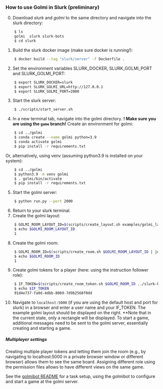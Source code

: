### How to use Golmi in Slurk (preliminary)
0. Download *slurk* and *golmi* to the same directory and navigate into the slurk directory:
```sh
    $ ls
    golmi  slurk slurk-bots
    $ cd slurk
```
1. Build the slurk docker image (make sure docker is running!):
```sh
    $ docker build --tag "slurk/server" -f Dockerfile .
```
2. Set the environment variables SLURK_DOCKER, SLURK_GOLMI_PORT and SLURK_GOLMI_PORT:
```sh
    $ export SLURK_DOCKER=slurk
    $ export SLURK_GOLMI_URL=http://127.0.0.1
    $ export SLURK_GOLMI_PORT=2000
```
3. Start the slurk server:
```sh
    $ ./scripts/start_server.sh
``` 
4. In a new terminal tab, navigate into the golmi directory. **! Make sure you are
using the `game` branch!** Create an environment for golmi:
```sh
    $ cd ../golmi
    $ conda create --name golmi python=3.9
    $ conda activate golmi
    $ pip install -r requirements.txt
``` 

Or, alternatively, using venv (assuming python3.9 is installed on your system):
```sh
    $ cd ../golmi
    $ python3.9 -m venv golmi
    $ . golmi/bin/activate
    $ pip install -r requirements.txt
``` 

5. Start the golmi server:
```sh
    $ python run.py --port 2000
``` 
6. Return to your slurk terminal.
7. Create the golmi layout:
```sh
    $ GOLMI_ROOM_LAYOUT_ID=$(scripts/create_layout.sh examples/golmi_layout.json | jq .id)
    $ echo $GOLMI_ROOM_LAYOUT_ID
    1
``` 
8. Create the golmi room:
```sh
    $ GOLMI_ROOM_ID=$(scripts/create_room.sh $GOLMI_ROOM_LAYOUT_ID | jq .id)
    $ echo $GOLMI_ROOM_ID
    1
``` 
9. Create golmi tokens for a player (here: using the instruction follower role):
```sh
    $ IF_TOKEN=$(scripts/create_room_token.sh $GOLMI_ROOM_ID ../slurk-bots/golmibot/golmi_if_permissions.json | jq -r .id)
    $ echo $IF_TOKEN
    91d4e737-fa0d-4dbb-8069-7d9b2568f0dd
``` 

10. Navigate to `localhost:5000` (if you are using the default host and port for
slurk) in a browser and enter a user name and your IF_TOKEN.
The example golmi layout should be displayed on the right.
**Note that in the current state, only a rectangle will be displayed. To start a
game, additional messages need to be sent to the golmi server, essentially creating
and starting a game.

##### Multiplayer settings

Creating multiple player tokens and letting them join the room (e.g., by navigating
to localhost:5000 in a private browser window or different browser) allows them to
see the same board. Assigning different role using the permission files allows to have
different views on the same game.

See the [golmibot README](https://github.com/clp-research/slurk-bots/tree/master/golmibot#readme)
for a task setup, using the golmibot to configure and start a game at the
golmi server.